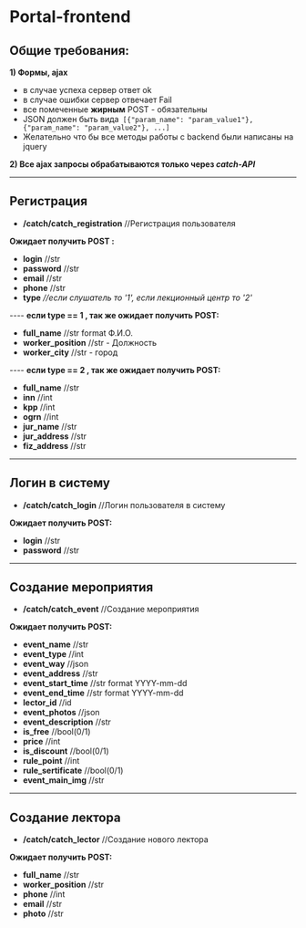 # Portal-frontend

## Общие требования:

**1) Формы, ajax**
- в случае успеха сервер ответ ok
- в случае ошибки сервер отвечает Fail
- все помеченные **жирным** POST - обязательны
- JSON должен быть вида` [{"param_name": "param_value1"}, {"param_name": "param_value2"}, ...]`
- Желательно что бы все методы работы с backend были написаны на jquery

**2) Все ajax запросы обрабатываются только через *catch-API***

------------

## Регистрация


-  **/catch/catch_registration** //Регистрация пользователя

**Ожидает получить POST :**
- **login** //str
- **password** //str
- **email** //str
- **phone** //str
- **type** *//если слушатель то '1', если лекционный центр то '2'*

---- **если type == 1 , так же ожидает получить POST:**
-  **full_name** //str format Ф.И.О.
-  **worker_position** //str - Должность
-  **worker_city** //str - город

---- **если type == 2 , так же ожидает получить POST:**
-  **full_name** //str
-  **inn** //int
-  **kpp** //int
-  **ogrn** //int
-  **jur_name** //str
-  **jur_address** //str
- **fiz_address** //str


------------

## Логин в систему


- **/catch/catch_login** //Логин пользователя в систему

**Ожидает получить POST:**

- **login** //str
- **password** //str


------------

## Создание мероприятия


- **/catch/catch_event** //Создание мероприятия

**Ожидает получить POST:**

- **event_name** //str
- **event_type** //int
- **event_way** //json
- **event_address** //str
- **event_start_time** //str format YYYY-mm-dd
- **event_end_time** //str format YYYY-mm-dd
- **lector_id** //id
- **event_photos** //json
- **event_description** //str
- **is_free** //bool(0/1)
- **price** //int
- **is_discount** //bool(0/1)
- **rule_point** //int
- **rule_sertificate** //bool(0/1)
- **event_main_img** //str


------------

## Создание лектора


- **/catch/catch_lector** //Создание нового лектора

**Ожидает получить POST:**

- **full_name** //str
- **worker_position** //str
- **phone** //int
- **email** //str
- **photo** //str
